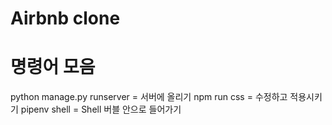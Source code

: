 # Airbnb clone


# 명령어 모음

python manage.py runserver = 서버에 올리기 
npm run css = 수정하고 적용시키기
pipenv shell = Shell 버블 안으로 들어가기